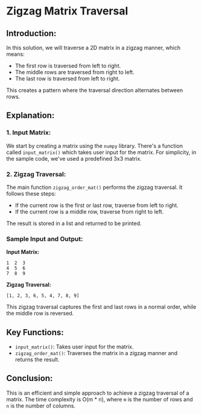 # Zigzag Matrix Traversal

## Introduction:
In this solution, we will traverse a 2D matrix in a zigzag manner, which means:
- The first row is traversed from left to right.
- The middle rows are traversed from right to left.
- The last row is traversed from left to right.

This creates a pattern where the traversal direction alternates between rows.

## Explanation:

### 1. Input Matrix:
We start by creating a matrix using the `numpy` library. There's a function called `input_matrix()` which takes user input for the matrix. For simplicity, in the sample code, we've used a predefined 3x3 matrix.

### 2. Zigzag Traversal:
The main function `zigzag_order_mat()` performs the zigzag traversal. It follows these steps:
- If the current row is the first or last row, traverse from left to right.
- If the current row is a middle row, traverse from right to left.
  
The result is stored in a list and returned to be printed.

### Sample Input and Output:

**Input Matrix:**
```
1  2  3
4  5  6
7  8  9
```

**Zigzag Traversal:**
```
[1, 2, 3, 6, 5, 4, 7, 8, 9]
```

This zigzag traversal captures the first and last rows in a normal order, while the middle row is reversed.

## Key Functions:
- `input_matrix()`: Takes user input for the matrix.
- `zigzag_order_mat()`: Traverses the matrix in a zigzag manner and returns the result.

## Conclusion:
This is an efficient and simple approach to achieve a zigzag traversal of a matrix. The time complexity is O(m * n), where `m` is the number of rows and `n` is the number of columns.
